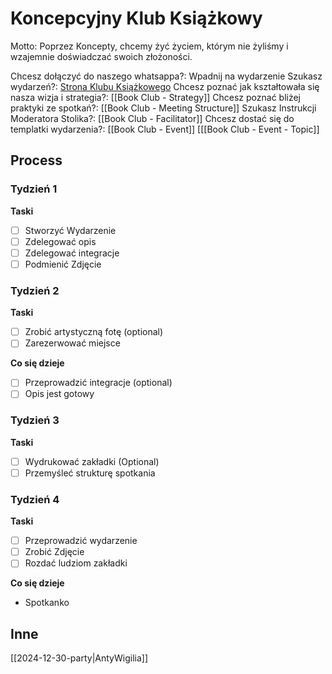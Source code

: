 # Koncepcyjny Klub Książkowy

Motto: Poprzez Koncepty, chcemy żyć życiem, którym nie żyliśmy i wzajemnie doświadczać swoich złożoności.

Chcesz dołączyć do naszego whatsappa?: Wpadnij na wydarzenie
Szukasz wydarzeń?: [Strona Klubu Książkowego](https://www.facebook.com/profile.php?id=61566936723621&sk=events)
Chcesz poznać jak kształtowała się nasza wizja i strategia?: [[Book Club - Strategy]]
Chcesz poznać bliżej praktyki ze spotkań?: [[Book Club - Meeting Structure]]
Szukasz Instrukcji Moderatora Stolika?: [[Book Club - Facilitator]]
Chcesz dostać się do templatki wydarzenia?: [[Book Club - Event]] [[[Book Club - Event - Topic]]


## Process

### Tydzień 1

**Taski**
- [ ] Stworzyć Wydarzenie
- [ ] Zdelegować opis
- [ ] Zdelegować integracje
- [ ] Podmienić Zdjęcie

### Tydzień 2

**Taski**
- [ ] Zrobić artystyczną fotę (optional)
- [ ] Zarezerwować miejsce

**Co się dzieje**
- [ ] Przeprowadzić integracje (optional)
- [ ] Opis jest gotowy

### Tydzień 3

**Taski**
- [ ] Wydrukować zakładki (Optional)
- [ ] Przemyśleć strukturę spotkania

### Tydzień 4

**Taski**
- [ ] Przeprowadzić wydarzenie
- [ ] Zrobić Zdjęcie
- [ ] Rozdać ludziom zakładki

**Co się dzieje**
- Spotkanko

## Inne

[[2024-12-30-party|AntyWigilia]]
